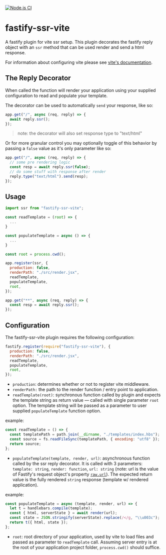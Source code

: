 [![Node.js CI](https://github.com/nineohnine/fastify-ssr-vite/actions/workflows/ci.yml/badge.svg?branch=master)](https://github.com/nineohnine/fastify-ssr-vite/actions/workflows/ci.yml)

# fastify-ssr-vite

A fastify plugin for vite ssr setup. This plugin decorates the fastify reply object with an `ssr` method that can be used render and send a html response.

For information about configuring vite please see [vite's documentation](https://vitejs.dev/).

## The Reply Decorator

When called the function will render your application using your supplied configuration to read and populate your template.

The decorator can be used to automatically `send` your response, like so:

```js
app.get("/", async (req, reply) => {
  await reply.ssr();
});
```

> note: the decorator will also set response type to "text/html"

Or for more granular control you may optionally toggle of this behavior by passing a `false` value as it's only parameter like so:

```js
app.get("/", async (req, reply) => {
  // some pre rendering logic
  const resp = await reply.ssr(false);
  // do some stuff with response after render
  reply.type("text/html").send(resp);
});
```

## Usage

```js
import ssr from "fastify-ssr-vite";

const readTemplate = (root) => {
  ...
}

const populateTemplate = async () => {
  ...
}

const root = process.cwd();

app.register(ssr, {
  production: false,
  renderPath: "./src/render.jsx",
  readTemplate,
  populateTemplate,
  root,
});

app.get("**", async (req, reply) => {
  const resp = await reply.ssr();
});
```

## Configuration

The fastify-ssr-vite plugin requires the following configuration:

```js
fastify.register(require("fastify-ssr-vite"), {
  production: false,
  renderPath: "./src/render.jsx",
  readTemplate,
  populateTemplate,
  root,
});
```

- `production`: determines whether or not to register vite middleware.
- `renderPath:` the path to the render function / entry point to application.
- `readTemplate(root)`: synchronous function called by plugin and expects the template string as return value — called with single parameter `root` option. The template string will be passed as a parameter to user supplied `populateTemplate` function option.

example:

```js
const readTemplate = () => {
  const templatePath = path.join(__dirname, "./templates/index.hbs");
  const source = fs.readFileSync(templatePath, { encoding: "utf8" });
  return source;
};
```

- `populateTemplate(template, render, url)`: asynchronous function called by the ssr reply decorator. It is called with 3 parameters: `template: string`, `render: function`, `url: string` (note: url is the value of Fastify's request object's property [`raw.url`]('https://www.fastify.io/docs/latest/Reference/Request/')). The expected return value is the fully rendered `string` response (template w/ rendered application).

example:

```js
const populateTemplate = async (template, render, url) => {
  let t = handlebars.compile(template);
  const { html, serverState } = await render(url);
  const state = JSON.stringify(serverState).replace(/</g, "\\u003c");
  return t({ html, state });
};
```

- `root`: root directory of your application, used by vite to load files and passed as parameter to `readTemplate` call. Assuming server entry is at the root of your application project folder, `process.cwd()` should suffice.

